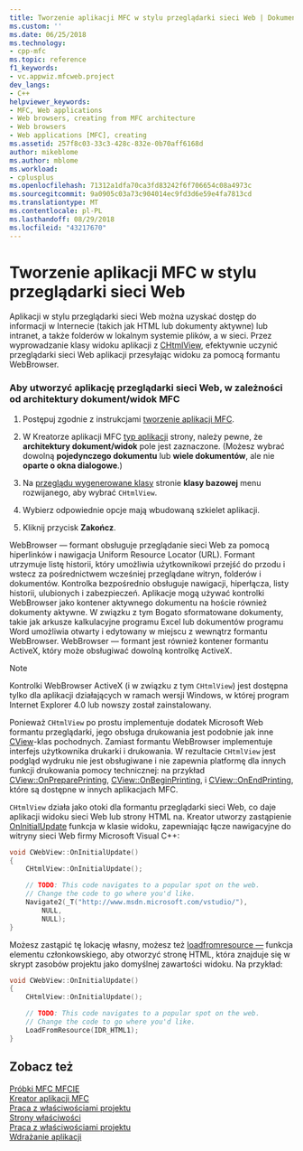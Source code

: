 ```yaml
---
title: Tworzenie aplikacji MFC w stylu przeglądarki sieci Web | Dokumentacja firmy Microsoft
ms.custom: ''
ms.date: 06/25/2018
ms.technology:
- cpp-mfc
ms.topic: reference
f1_keywords:
- vc.appwiz.mfcweb.project
dev_langs:
- C++
helpviewer_keywords:
- MFC, Web applications
- Web browsers, creating from MFC architecture
- Web browsers
- Web applications [MFC], creating
ms.assetid: 257f8c03-33c3-428c-832e-0b70aff6168d
author: mikeblome
ms.author: mblome
ms.workload:
- cplusplus
ms.openlocfilehash: 71312a1dfa70ca3fd83242f6f706654c08a4973c
ms.sourcegitcommit: 9a0905c03a73c904014ec9fd3d6e59e4fa7813cd
ms.translationtype: MT
ms.contentlocale: pl-PL
ms.lasthandoff: 08/29/2018
ms.locfileid: "43217670"
---
```

# <a name="creating-a-web-browser-style-mfc-application"></a>Tworzenie aplikacji MFC w stylu przeglądarki sieci Web
Aplikacji w stylu przeglądarki sieci Web można uzyskać dostęp do informacji w Internecie (takich jak HTML lub dokumenty aktywne) lub intranet, a także folderów w lokalnym systemie plików, a w sieci. Przez wyprowadzanie klasy widoku aplikacji z [CHtmlView](../../mfc/reference/chtmlview-class.md), efektywnie uczynić przeglądarki sieci Web aplikacji przesyłając widoku za pomocą formantu WebBrowser.  
  
### <a name="to-create-a-web-browser-application-based-on-the-mfc-documentview-architecture"></a>Aby utworzyć aplikację przeglądarki sieci Web, w zależności od architektury dokument/widok MFC  
  
1.  Postępuj zgodnie z instrukcjami [tworzenie aplikacji MFC](../../mfc/reference/creating-an-mfc-application.md).  
  
2.  W Kreatorze aplikacji MFC [typ aplikacji](../../mfc/reference/application-type-mfc-application-wizard.md) strony, należy pewne, że **architektury dokument/widok** pole jest zaznaczone. (Możesz wybrać dowolną **pojedynczego dokumentu** lub **wiele dokumentów**, ale nie **oparte o okna dialogowe**.)  
  
3.  Na [przeglądu wygenerowane klasy](../../mfc/reference/generated-classes-mfc-application-wizard.md) stronie **klasy bazowej** menu rozwijanego, aby wybrać `CHtmlView`.  
  
4.  Wybierz odpowiednie opcje mają wbudowaną szkielet aplikacji.  
  
5.  Kliknij przycisk **Zakończ**.  
  
 WebBrowser — formant obsługuje przeglądanie sieci Web za pomocą hiperlinków i nawigacja Uniform Resource Locator (URL). Formant utrzymuje listę historii, który umożliwia użytkownikowi przejść do przodu i wstecz za pośrednictwem wcześniej przeglądane witryn, folderów i dokumentów. Kontrolka bezpośrednio obsługuje nawigacji, hiperłącza, listy historii, ulubionych i zabezpieczeń. Aplikacje mogą używać kontrolki WebBrowser jako kontener aktywnego dokumentu na hoście również dokumenty aktywne. W związku z tym Bogato sformatowane dokumenty, takie jak arkusze kalkulacyjne programu Excel lub dokumentów programu Word umożliwia otwarty i edytowany w miejscu z wewnątrz formantu WebBrowser. WebBrowser — formant jest również kontener formantu ActiveX, który może obsługiwać dowolną kontrolkę ActiveX.  
  
> [!NOTE]
>  Kontrolki WebBrowser ActiveX (i w związku z tym `CHtmlView`) jest dostępna tylko dla aplikacji działających w ramach wersji Windows, w której program Internet Explorer 4.0 lub nowszy został zainstalowany.  
  
 Ponieważ `CHtmlView` po prostu implementuje dodatek Microsoft Web formantu przeglądarki, jego obsługa drukowania jest podobnie jak inne [CView](../../mfc/reference/cview-class.md)-klas pochodnych. Zamiast formantu WebBrowser implementuje interfejs użytkownika drukarki i drukowania. W rezultacie `CHtmlView` jest podgląd wydruku nie jest obsługiwane i nie zapewnia platformę dla innych funkcji drukowania pomocy technicznej: na przykład [CView::OnPreparePrinting](../../mfc/reference/cview-class.md#onprepareprinting), [CView::OnBeginPrinting](../../mfc/reference/cview-class.md#onbeginprinting), i [CView::OnEndPrinting](../../mfc/reference/cview-class.md#onendprinting), które są dostępne w innych aplikacjach MFC.  
  
 `CHtmlView` działa jako otoki dla formantu przeglądarki sieci Web, co daje aplikacji widoku sieci Web lub strony HTML na. Kreator utworzy zastąpienie [OnInitialUpdate](../../mfc/reference/cview-class.md#oninitialupdate) funkcja w klasie widoku, zapewniając łącze nawigacyjne do witryny sieci Web firmy Microsoft Visual C++:  
  
```cpp
void CWebView::OnInitialUpdate()  
{  
    CHtmlView::OnInitialUpdate();

    // TODO: This code navigates to a popular spot on the web.
    // Change the code to go where you'd like.  
    Navigate2(_T("http://www.msdn.microsoft.com/vstudio/"),
        NULL,
        NULL);
}
```

Możesz zastąpić tę lokację własny, możesz też [loadfromresource —](../../mfc/reference/chtmlview-class.md#loadfromresource) funkcja elementu członkowskiego, aby otworzyć stronę HTML, która znajduje się w skrypt zasobów projektu jako domyślnej zawartości widoku. Na przykład:  
  
```cpp
void CWebView::OnInitialUpdate()  
{  
    CHtmlView::OnInitialUpdate();

    // TODO: This code navigates to a popular spot on the web.
    // Change the code to go where you'd like.  
    LoadFromResource(IDR_HTML1);
}
```  
  
## <a name="see-also"></a>Zobacz też  
 [Próbki MFC MFCIE](https://msdn.microsoft.com/7391aa0c-fca8-4994-a6c9-6c5c7470fba0)   
 [Kreator aplikacji MFC](../../mfc/reference/mfc-application-wizard.md)   
 [Praca z właściwościami projektu](../../ide/working-with-project-properties.md)   
 [Strony właściwości](../../ide/property-pages-visual-cpp.md)   
 [Praca z właściwościami projektu](../../ide/working-with-project-properties.md)   
 [Wdrażanie aplikacji](https://msdn.microsoft.com/4ff8881d-0daf-47e7-bfe7-774c625031b4)


